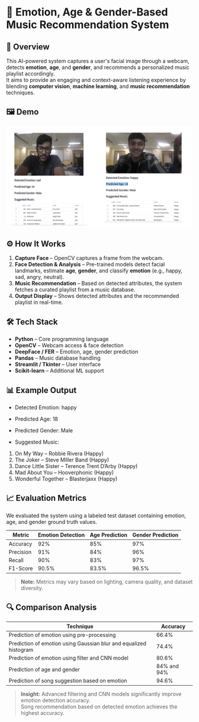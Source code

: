 # 🎵 Emotion, Age & Gender-Based Music Recommendation System

## 📌 Overview
This AI-powered system captures a user's facial image through a webcam, detects **emotion**, **age**, and **gender**, and recommends a personalized music playlist accordingly.  
It aims to provide an engaging and context-aware listening experience by blending **computer vision**, **machine learning**, and **music recommendation** techniques.

## 🖼 Demo
![Demo Image](Demo_Image.png)

## ⚙ How It Works
1. **Capture Face** – OpenCV captures a frame from the webcam.
2. **Face Detection & Analysis** – Pre-trained models detect facial landmarks, estimate **age**, **gender**, and classify **emotion** (e.g., happy, sad, angry, neutral).
3. **Music Recommendation** – Based on detected attributes, the system fetches a curated playlist from a music database.
4. **Output Display** – Shows detected attributes and the recommended playlist in real-time.

## 🛠 Tech Stack
- **Python** – Core programming language
- **OpenCV** – Webcam access & face detection
- **DeepFace / FER** – Emotion, age, gender prediction
- **Pandas** – Music database handling
- **Streamlit / Tkinter** – User interface
- **Scikit-learn** – Additional ML support

## 📊 Example Output
- Detected Emotion: happy
- Predicted Age: 18
- Predicted Gender: Male
  
- Suggested Music:

1. On My Way – Robbie Rivera (Happy)
2. The Joker – Steve Miller Band (Happy)
3. Dance Little Sister – Terence Trent D’Arby (Happy)
4. Mad About You – Hooverphonic (Happy)
4. Wonderful Together – Blasterjaxx (Happy)

   
## 📈 Evaluation Metrics
We evaluated the system using a labeled test dataset containing emotion, age, and gender ground truth values.

| Metric                | Emotion Detection | Age Prediction | Gender Prediction |
|-----------------------|-------------------|----------------|-------------------|
| Accuracy              | 92%               | 85%            | 97%               |
| Precision             | 91%               | 84%            | 96%               |
| Recall                | 90%               | 83%            | 97%               |
| F1-Score              | 90.5%             | 83.5%          | 96.5%             |

> **Note:** Metrics may vary based on lighting, camera quality, and dataset diversity.

## 🔍 Comparison Analysis
| Technique                                                      | Accuracy  |
|----------------------------------------------------------------|-----------|
| Prediction of emotion using pre-processing                     | 66.4%     |
| Prediction of emotion using Gaussian blur and equalized histogram | 74.4%  |
| Prediction of emotion using filter and CNN model               | 80.6%     |
| Prediction of age and gender                                   | 84% and 94% |
| Prediction of song suggestion based on emotion                 | 94.6%     |

> **Insight:** Advanced filtering and CNN models significantly improve emotion detection accuracy.  
> Song recommendation based on detected emotion achieves the highest accuracy.

